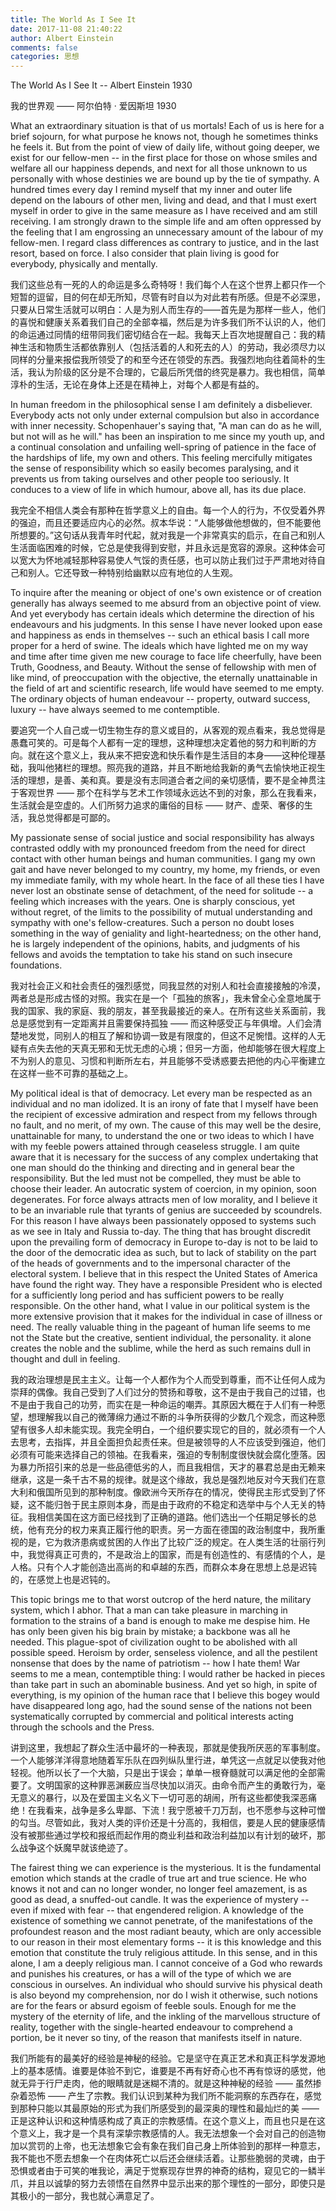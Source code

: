 ```yaml
---
title: The World As I See It
date: 2017-11-08 21:40:22
author: Albert Einstein
comments: false
categories: 思想
---
```

The World As I See It -- Albert Einstein 1930

我的世界观 —— 阿尔伯特 · 爱因斯坦 1930

What an extraordinary situation is that of us mortals! Each of us is here for a brief sojourn, for what purpose he knows not, though he sometimes thinks he feels it. But from the point of view of daily life, without going deeper, we exist for our fellow-men -- in the first place for those on whose smiles and welfare all our happiness depends, and next for all those unknown to us personally with whose destinies we are bound up by the tie of sympathy.<!-- more--> A hundred times every day I remind myself that my inner and outer life depend on the labours of other men, living and dead, and that I must exert myself in order to give in the same measure as I have received and am still receiving. I am strongly drawn to the simple life and am often oppressed by the feeling that I am engrossing an unnecessary amount of the labour of my fellow-men. I regard class differences as contrary to justice, and in the last resort, based on force. I also consider that plain living is good for everybody, physically and mentally.

我们这些总有一死的人的命运是多么奇特呀！我们每个人在这个世界上都只作一个短暂的逗留，目的何在却无所知，尽管有时自以为对此若有所感。但是不必深思，只要从日常生活就可以明白：人是为别人而生存的——首先是为那样一些人，他们的喜悦和健康关系着我们自己的全部幸福，然后是为许多我们所不认识的人，他们的命运通过同情的纽带同我们密切结合在一起。我每天上百次地提醒自己：我的精神生活和物质生活都依靠别人（包括活着的人和死去的人）的劳动，我必须尽力以同样的分量来报偿我所领受了的和至今还在领受的东西。我强烈地向往着简朴的生活，我认为阶级的区分是不合理的，它最后所凭借的终究是暴力。我也相信，简单淳朴的生活，无论在身体上还是在精神上，对每个人都是有益的。

In human freedom in the philosophical sense I am definitely a disbeliever. Everybody acts not only under external compulsion but also in accordance with inner necessity. Schopenhauer's saying that, "A man can do as he will, but not will as he will." has been an inspiration to me since my youth up, and a continual consolation and unfailing well-spring of patience in the face of the hardships of life, my own and others. This feeling mercifully mitigates the sense of responsibility which so easily becomes paralysing, and it prevents us from taking ourselves and other people too seriously. It conduces to a view of life in which humour, above all, has its due place.

我完全不相信人类会有那种在哲学意义上的自由。每一个人的行为，不仅受着外界的强迫，而且还要适应内心的必然。叔本华说：“人能够做他想做的，但不能要他所想要的。”这句话从我青年时代起，就对我是一个非常真实的启示，在自己和别人生活面临困难的时候，它总是使我得到安慰，并且永远是宽容的源泉。这种体会可以宽大为怀地减轻那种容易使人气馁的责任感，也可以防止我们过于严肃地对待自己和别人。它还导致一种特别给幽默以应有地位的人生观。

To inquire after the meaning or object of one's own existence or of creation generally has always seemed to me absurd from an objective point of view. And yet everybody has certain ideals which determine the direction of his endeavours and his judgments. In this sense I have never looked upon ease and happiness as ends in themselves -- such an ethical basis I call more proper for a herd of swine. The ideals which have lighted me on my way and time after time given me new courage to face life cheerfully, have been Truth, Goodness, and Beauty. Without the sense of fellowship with men of like mind, of preoccupation with the objective, the eternally unattainable in the field of art and scientific research, life would have seemed to me empty. The ordinary objects of human endeavour -- property, outward success, luxury -- have always seemed to me contemptible.

要追究一个人自己或一切生物生存的意义或目的，从客观的观点看来，我总觉得是愚蠢可笑的。可是每个人都有一定的理想，这种理想决定着他的努力和判断的方向。就在这个意义上，我从来不把安逸和快乐看作是生活目的本身——这种伦理基础，我叫他猪栏的理想。照亮我的道路，并且不断地给我新的勇气去愉快地正视生活的理想，是善、美和真。要是没有志同道合者之间的亲切感情，要不是全神贯注于客观世界 —— 那个在科学与艺术工作领域永远达不到的对象，那么在我看来，生活就会是空虚的。人们所努力追求的庸俗的目标 —— 财产、虚荣、奢侈的生活，我总觉得都是可鄙的。

My passionate sense of social justice and social responsibility has always contrasted oddly with my pronounced freedom from the need for direct contact with other human beings and human communities. I gang my own gait and have never belonged to my country, my home, my friends, or even my immediate family, with my whole heart. In the face of all these ties I have never lost an obstinate sense of detachment, of the need for solitude -- a feeling which increases with the years. One is sharply conscious, yet without regret, of the limits to the possibility of mutual understanding and sympathy with one's fellow-creatures. Such a person no doubt loses something in the way of geniality and light-heartedness; on the other hand, he is largely independent of the opinions, habits, and judgments of his fellows and avoids the temptation to take his stand on such insecure foundations.

我对社会正义和社会责任的强烈感觉，同我显然的对别人和社会直接接触的冷漠，两者总是形成古怪的对照。我实在是一个「孤独的旅客」，我未曾全心全意地属于我的国家、我的家庭、我的朋友，甚至我最接近的亲人。在所有这些关系面前，我总是感觉到有一定距离并且需要保持孤独 —— 而这种感受正与年俱增。人们会清楚地发觉，同别人的相互了解和协调一致是有限度的，但这不足惋惜。这样的人无疑有点失去他的天真无邪和无忧无虑的心境；但另一方面，他却能够在很大程度上不为别人的意见、习惯和判断所左右，并且能够不受诱惑要去把他的内心平衡建立在这样一些不可靠的基础之上。

My political ideal is that of democracy. Let every man be respected as an individual and no man idolized. It is an irony of fate that I myself have been the recipient of excessive admiration and respect from my fellows through no fault, and no merit, of my own. The cause of this may well be the desire, unattainable for many, to understand the one or two ideas to which I have with my feeble powers attained through ceaseless struggle. I am quite aware that it is necessary for the success of any complex undertaking that one man should do the thinking and directing and in general bear the responsibility. But the led must not be compelled, they must be able to choose their leader. An autocratic system of coercion, in my opinion, soon degenerates. For force always attracts men of low morality, and I believe it to be an invariable rule that tyrants of genius are succeeded by scoundrels. For this reason I have always been passionately opposed to systems such as we see in Italy and Russia to-day. The thing that has brought discredit upon the prevailing form of democracy in Europe to-day is not to be laid to the door of the democratic idea as such, but to lack of stability on the part of the heads of governments and to the impersonal character of the electoral system. I believe that in this respect the United States of America have found the right way. They have a responsible President who is elected for a sufficiently long period and has sufficient powers to be really responsible. On the other hand, what I value in our political system is the more extensive provision that it makes for the individual in case of illness or need. The really valuable thing in the pageant of human life seems to me not the State but the creative, sentient individual, the personality. it alone creates the noble and the sublime, while the herd as such remains dull in thought and dull in feeling.

我的政治理想是民主主义。让每一个人都作为个人而受到尊重，而不让任何人成为崇拜的偶像。我自己受到了人们过分的赞扬和尊敬，这不是由于我自己的过错，也不是由于我自己的功劳，而实在是一种命运的嘲弄。其原因大概在于人们有一种愿望，想理解我以自己的微薄绵力通过不断的斗争所获得的少数几个观念，而这种愿望有很多人却未能实现。我完全明白，一个组织要实现它的目的，就必须有一个人去思考，去指挥，并且全面担负起责任来。但是被领导的人不应该受到强迫，他们必须有可能来选择自己的领袖。在我看来，强迫的专制制度很快就会腐化堕落。因为暴力所招引来的总是一些品德低劣的人，而且我相信，天才的暴君总是由无赖来继承，这是一条千古不易的规律。就是这个缘故，我总是强烈地反对今天我们在意大利和俄国所见到的那种制度。像欧洲今天所存在的情况，使得民主形式受到了怀疑，这不能归咎于民主原则本身，而是由于政府的不稳定和选举中与个人无关的特征。我相信美国在这方面已经找到了正确的道路。他们选出一个任期足够长的总统，他有充分的权力来真正履行他的职责。另一方面在德国的政治制度中，我所重视的是，它为救济患病或贫困的人作出了比较广泛的规定。在人类生活的壮丽行列中，我觉得真正可贵的，不是政治上的国家，而是有创造性的、有感情的个人，是人格。只有个人才能创造出高尚的和卓越的东西，而群众本身在思想上总是迟钝的，在感觉上也是迟钝的。

This topic brings me to that worst outcrop of the herd nature, the military system, which I abhor. That a man can take pleasure in marching in formation to the strains of a band is enough to make me despise him. He has only been given his big brain by mistake; a backbone was all he needed. This plague-spot of civilization ought to be abolished with all possible speed. Heroism by order, senseless violence, and all the pestilent nonsense that does by the name of patriotism -- how I hate them! War seems to me a mean, contemptible thing: I would rather be hacked in pieces than take part in such an abominable business. And yet so high, in spite of everything, is my opinion of the human race that I believe this bogey would have disappeared long ago, had the sound sense of the nations not been systematically corrupted by commercial and political interests acting through the schools and the Press.

讲到这里，我想起了群众生活中最坏的一种表现，那就是使我所厌恶的军事制度。一个人能够洋洋得意地随着军乐队在四列纵队里行进，单凭这一点就足以使我对他轻视。他所以长了一个大脑，只是出于误会；单单一根脊髓就可以满足他的全部需要了。文明国家的这种罪恶渊薮应当尽快加以消灭。由命令而产生的勇敢行为，毫无意义的暴行，以及在爱国主义名义下一切可恶的胡闹，所有这些都使我深恶痛绝！在我看来，战争是多么卑鄙、下流！我宁愿被千刀万刮，也不愿参与这种可憎的勾当。尽管如此，我对人类的评价还是十分高的，我相信，要是人民的健康感情没有被那些通过学校和报纸而起作用的商业利益和政治利益加以有计划的破坏，那么战争这个妖魔早就该绝迹了。

The fairest thing we can experience is the mysterious. It is the fundamental emotion which stands at the cradle of true art and true science. He who knows it not and can no longer wonder, no longer feel amazement, is as good as dead, a snuffed-out candle. It was the experience of mystery -- even if mixed with fear -- that engendered religion. A knowledge of the existence of something we cannot penetrate, of the manifestations of the profoundest reason and the most radiant beauty, which are only accessible to our reason in their most elementary forms -- it is this knowledge and this emotion that constitute the truly religious attitude. In this sense, and in this alone, I am a deeply religious man. I cannot conceive of a God who rewards and punishes his creatures, or has a will of the type of which we are conscious in ourselves. An individual who should survive his physical death is also beyond my comprehension, nor do I wish it otherwise, such notions are for the fears or absurd egoism of feeble souls. Enough for me the mystery of the eternity of life, and the inkling of the marvellous structure of reality, together with the single-hearted endeavour to comprehend a portion, be it never so tiny, of the reason that manifests itself in nature.

我们所能有的最美好的经验是神秘的经验。它是坚守在真正艺术和真正科学发源地上的基本感情。谁要是体验不到它，谁要是不再有好奇心也不再有惊讶的感觉，他就无异于行尸走肉，他的眼睛就是迷糊不清的。就是这种神秘的经验 —— 虽然掺杂着恐怖 —— 产生了宗教。我们认识到某种为我们所不能洞察的东西存在，感觉到那种只能以其最原始的形式为我们所感受到的最深奥的理性和最灿烂的美 —— 正是这种认识和这种情感构成了真正的宗教感情。在这个意义上，而且也只是在这个意义上，我才是一个具有深挚宗教感情的人。我无法想象一个会对自己的创造物加以赏罚的上帝，也无法想象它会有象在我们自己身上所体验到的那样一种意志，我不能也不愿去想象一个在肉体死亡以后还会继续活着。让那些脆弱的灵魂，由于恐惧或者由于可笑的唯我论，满足于觉察现存世界的神奇的结构，窥见它的一鳞半爪，并且以诚挚的努力去领悟在自然界中显示出来的那个理性的一部分，即使只是其极小的一部分，我也就心满意足了。
